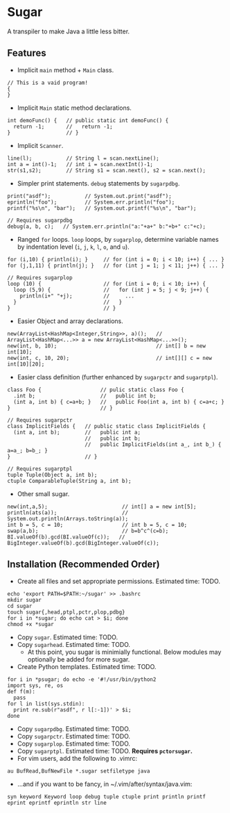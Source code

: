 # Sugar

A transpiler to make Java a little less bitter. 

## Features

- Implicit `main` method + `Main` class.
```
// This is a vaid program!
{
}
```
- Implicit `Main` static method declarations.
```
int demoFunc() {   // public static int demoFunc() {
  return -1;       //   return -1;
}                  // }

```
- Implicit `Scanner`.
```
line(l);           // String l = scan.nextLine();
int a = int()-1;   // int i = scan.nextInt()-1;
str(s1,s2);        // String s1 = scan.next(), s2 = scan.next();
```
- Simpler print statements. `debug` statements by `sugarpdbg`.
```
print("asdf");           // System.out.print("asdf");
eprintln("foo");         // System.err.println("foo");
printf("%s\n", "bar");   // System.out.printf("%s\n", "bar");

// Requires sugarpdbg
debug(a, b, c);   // System.err.println("a:"+a+" b:"+b+" c:"+c);
```
- Ranged `for` loops. `loop` loops, by `sugarplop`, determine variable names by indentation level (`i`, `j`, `k`, `l`, `o`, and `u`).
```
for (i,10) { println(i); }     // for (int i = 0; i < 10; i++) { ... }
for (j,1,11) { println(j); }   // for (int j = 1; j < 11; j++) { ... }

// Requires sugarplop
loop (10) {                    // for (int i = 0; i < 10; i++) {
  loop (5,9) {                 //   for (int j = 5; j < 9; j++) {
    println(i+" "+j);          //     ...
  }                            //   }
}                              // }
```
- Easier Object and array declarations.
```
new(ArrayList<HashMap<Integer,String>>, a)();   // ArrayList<HashMap<...>> a = new ArrayList<HashMap<...>>();
new(int, b, 10);                                // int[] b = new int[10];
new(int, c, 10, 20);                            // int[][] c = new int[10][20];
```
- Easier class definition (further enhanced by `sugarpctr` and `sugarptpl`).
```
class Foo {                   // pulic static class Foo {
  .int b;                     //   public int b;
  (int a, int b) { c=a+b; }   //   public Foo(int a, int b) { c=a+c; }
}                             // }

// Requires sugarpctr
class ImplicitFields {   // public static class ImplicitFields {
  (int a, int b);        //   public int a;
                         //   public int b;
                         //   public ImplicitFields(int a_, int b_) { a=a_; b=b_; }
}                        // }

// Requires sugarptpl
tuple Tuple(Object a, int b);
ctuple ComparableTuple(String a, int b);
```
- Other small sugar.
```
new(int,a,5);                        // int[] a = new int[5];
println(ats(a));                     // System.out.println(Arrays.toString(a));
int b = 5, c = 10;                   // int b = 5, c = 10;
swap(a,b);                           // b=b^c^(c=b);
BI.valueOf(b).gcd(BI.valueOf(c));   // BigInteger.valueOf(b).gcd(BigInteger.valueOf(c));
```

## Installation (Recommended Order)

- Create all files and set appropriate permissions. Estimated time: TODO.
```
echo 'export PATH=$PATH:~/sugar' >> .bashrc
mkdir sugar
cd sugar
touch sugar{,head,ptpl,pctr,plop,pdbg}
for i in *sugar; do echo cat > $i; done
chmod +x *sugar
```
- Copy `sugar`. Estimated time: TODO.
- Copy `sugarhead`. Estimated time: TODO.
    - At this point, you sugar is minimially functional. Below modules may optionally be added for more sugar.
- Create Python templates. Estimated time: TODO.
```
for i in *psugar; do echo -e '#!/usr/bin/python2
import sys, re, os
def f(m):
  pass
for l in list(sys.stdin):
  print re.sub(r"asdf", r l[:-1])' > $i;
done
```
- Copy `sugarpdbg`. Estimated time: TODO.
- Copy `sugarpctr`. Estimated time: TODO.
- Copy `sugarplop`. Estimated time: TODO.
- Copy `sugarptpl`. Estimated time: TODO. **Requires `pctorsugar`.**
- For vim users, add the following to .vimrc:
```
au BufRead,BufNewFile *.sugar setfiletype java
```
- ...and if you want to be fancy, in ~/.vim/after/syntax/java.vim:
```
syn keyword Keyword loop debug tuple ctuple print println printf eprint eprintf eprintln str line
```
